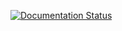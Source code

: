 [![Documentation Status](https://readthedocs.org/projects/cicd-blog/badge/?version=latest)](https://cicd-blog.readthedocs.io/en/latest/?badge=latest)
